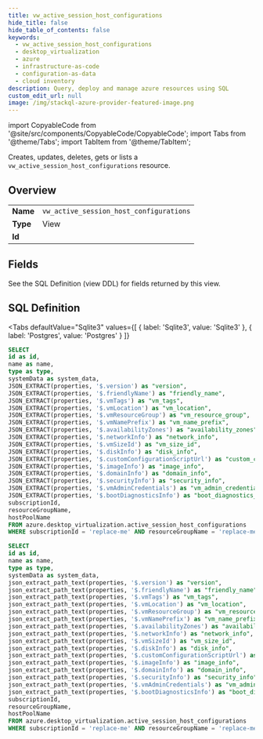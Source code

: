 ```yaml
--- 
title: vw_active_session_host_configurations
hide_title: false
hide_table_of_contents: false
keywords:
  - vw_active_session_host_configurations
  - desktop_virtualization
  - azure
  - infrastructure-as-code
  - configuration-as-data
  - cloud inventory
description: Query, deploy and manage azure resources using SQL
custom_edit_url: null
image: /img/stackql-azure-provider-featured-image.png
---
```


import CopyableCode from '@site/src/components/CopyableCode/CopyableCode';
import Tabs from '@theme/Tabs';
import TabItem from '@theme/TabItem';

Creates, updates, deletes, gets or lists a <code>vw_active_session_host_configurations</code> resource.

## Overview
<table><tbody>
<tr><td><b>Name</b></td><td><code>vw_active_session_host_configurations</code></td></tr>
<tr><td><b>Type</b></td><td>View</td></tr>
<tr><td><b>Id</b></td><td><CopyableCode code="azure.desktop_virtualization.vw_active_session_host_configurations" /></td></tr>
</tbody></table>

## Fields

See the SQL Definition (view DDL) for fields returned by this view.

## SQL Definition

<Tabs
defaultValue="Sqlite3"
values={[
{ label: 'Sqlite3', value: 'Sqlite3' },
{ label: 'Postgres', value: 'Postgres' }
]}
>
<TabItem value="Sqlite3">

```sql
SELECT
id as id,
name as name,
type as type,
systemData as system_data,
JSON_EXTRACT(properties, '$.version') as "version",
JSON_EXTRACT(properties, '$.friendlyName') as "friendly_name",
JSON_EXTRACT(properties, '$.vmTags') as "vm_tags",
JSON_EXTRACT(properties, '$.vmLocation') as "vm_location",
JSON_EXTRACT(properties, '$.vmResourceGroup') as "vm_resource_group",
JSON_EXTRACT(properties, '$.vmNamePrefix') as "vm_name_prefix",
JSON_EXTRACT(properties, '$.availabilityZones') as "availability_zones",
JSON_EXTRACT(properties, '$.networkInfo') as "network_info",
JSON_EXTRACT(properties, '$.vmSizeId') as "vm_size_id",
JSON_EXTRACT(properties, '$.diskInfo') as "disk_info",
JSON_EXTRACT(properties, '$.customConfigurationScriptUrl') as "custom_configuration_script_url",
JSON_EXTRACT(properties, '$.imageInfo') as "image_info",
JSON_EXTRACT(properties, '$.domainInfo') as "domain_info",
JSON_EXTRACT(properties, '$.securityInfo') as "security_info",
JSON_EXTRACT(properties, '$.vmAdminCredentials') as "vm_admin_credentials",
JSON_EXTRACT(properties, '$.bootDiagnosticsInfo') as "boot_diagnostics_info",
subscriptionId,
resourceGroupName,
hostPoolName
FROM azure.desktop_virtualization.active_session_host_configurations
WHERE subscriptionId = 'replace-me' AND resourceGroupName = 'replace-me' AND hostPoolName = 'replace-me';
```

</TabItem>
<TabItem value="Postgres">

```sql
SELECT
id as id,
name as name,
type as type,
systemData as system_data,
json_extract_path_text(properties, '$.version') as "version",
json_extract_path_text(properties, '$.friendlyName') as "friendly_name",
json_extract_path_text(properties, '$.vmTags') as "vm_tags",
json_extract_path_text(properties, '$.vmLocation') as "vm_location",
json_extract_path_text(properties, '$.vmResourceGroup') as "vm_resource_group",
json_extract_path_text(properties, '$.vmNamePrefix') as "vm_name_prefix",
json_extract_path_text(properties, '$.availabilityZones') as "availability_zones",
json_extract_path_text(properties, '$.networkInfo') as "network_info",
json_extract_path_text(properties, '$.vmSizeId') as "vm_size_id",
json_extract_path_text(properties, '$.diskInfo') as "disk_info",
json_extract_path_text(properties, '$.customConfigurationScriptUrl') as "custom_configuration_script_url",
json_extract_path_text(properties, '$.imageInfo') as "image_info",
json_extract_path_text(properties, '$.domainInfo') as "domain_info",
json_extract_path_text(properties, '$.securityInfo') as "security_info",
json_extract_path_text(properties, '$.vmAdminCredentials') as "vm_admin_credentials",
json_extract_path_text(properties, '$.bootDiagnosticsInfo') as "boot_diagnostics_info",
subscriptionId,
resourceGroupName,
hostPoolName
FROM azure.desktop_virtualization.active_session_host_configurations
WHERE subscriptionId = 'replace-me' AND resourceGroupName = 'replace-me' AND hostPoolName = 'replace-me';
```

</TabItem>
</Tabs>
